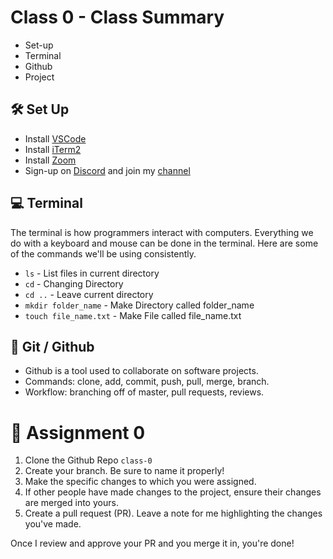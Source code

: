 # Class 0 - Class Summary
- Set-up
- Terminal
- Github
- Project

## 🛠 Set Up
- Install [VSCode](https://code.visualstudio.com/)
- Install [iTerm2](https://www.iterm2.com/)
- Install [Zoom](https://zoom.us/download)
- Sign-up on [Discord](https://discordapp.com/) and join my [channel](https://discord.gg/MRZf3DX)

## 💻 Terminal
The terminal is how programmers interact with computers. Everything we do with a keyboard and mouse can be done in the terminal. Here are some of the commands we'll be using consistently.
- `ls` - List files in current directory
- `cd` - Changing Directory
- `cd ..` - Leave current directory
- `mkdir folder_name` - Make Directory called folder_name
- `touch file_name.txt` - Make File called file_name.txt

## 👾 Git / Github
- Github is a tool used to collaborate on software projects.
- Commands: clone, add, commit, push, pull, merge, branch.
- Workflow: branching off of master, pull requests, reviews.

# 📝 Assignment 0
1. Clone the Github Repo `class-0`
2. Create your branch. Be sure to name it properly!
3. Make the specific changes to which you were assigned.
4. If other people have made changes to the project, ensure their changes are merged into yours.
5. Create a pull request (PR). Leave a note for me highlighting the changes you've made.

Once I review and approve your PR and you merge it in, you're done!
